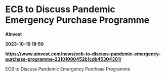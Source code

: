 # ECB to Discuss Pandemic Emergency Purchase Programme
**AInvest**

**2023-10-19 18:50**

**https://www.ainvest.com/news/ecb-to-discuss-pandemic-emergency-purchase-programme-23101000452b1cdb45304301/**

ECB to Discuss Pandemic Emergency Purchase Programme